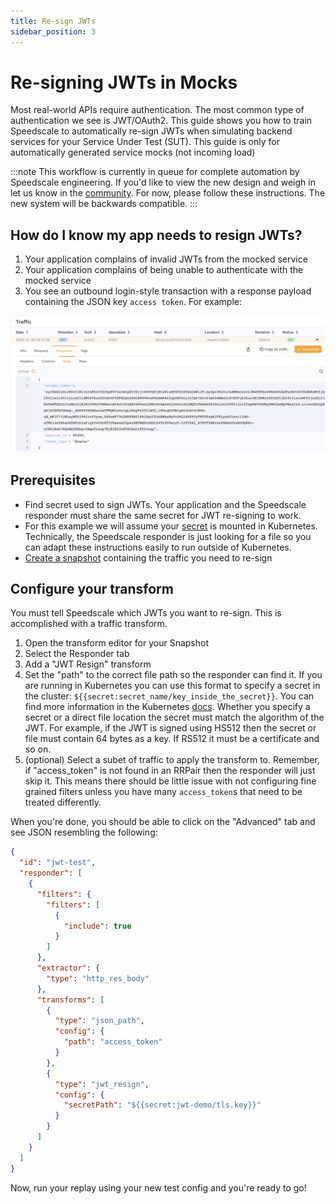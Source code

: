 ```yaml
---
title: Re-sign JWTs
sidebar_position: 3
---
```


# Re-signing JWTs in Mocks

Most real-world APIs require authentication. The most common type of authentication we see is JWT/OAuth2. This guide shows you how to train Speedscale to automatically re-sign JWTs when simulating backend services for your Service Under Test (SUT). This guide is only for automatically generated service mocks (not incoming load)

:::note
This workflow is currently in queue for complete automation by Speedscale engineering. If you'd like to view the new design and weigh in let us know in the [community](https://slack.speedscale.com). For now, please follow these instructions. The new system will be backwards compatible.
:::

## How do I know my app needs to resign JWTs?

1. Your application complains of invalid JWTs from the mocked service
2. Your application complains of being unable to authenticate with the mocked service
3. You see an outbound login-style transaction with a response payload containing the JSON key `access token`. For example:

![JWT example](./jwt/JWT_example.png)

## Prerequisites

* Find secret used to sign JWTs. Your application and the Speedscale responder must share the same secret for JWT re-signing to work.
* For this example we will assume your [secret](https://kubernetes.io/docs/concepts/configuration/secret/) is mounted in Kubernetes. Technically, the Speedscale responder is just looking for a file so you can adapt these instructions easily to run outside of Kubernetes.
* [Create a snapshot](/guides/creating-a-snapshot.md) containing the traffic you need to re-sign

## Configure your transform

You must tell Speedscale which JWTs you want to re-sign. This is accomplished with a traffic transform.
1. Open the transform editor for your Snapshot
2. Select the Responder tab
3. Add a "JWT Resign" transform
4. Set the "path" to the correct file path so the responder can find it. If you are running in Kubernetes you can use this format to specify a secret in the cluster: `${{secret:secret_name/key_inside_the_secret}}`. You can find more information in the Kubernetes [docs](https://kubernetes.io/docs/concepts/configuration/secret/). Whether you specify a secret or a direct file location the secret must match the algorithm of the JWT. For example, if the JWT is signed using HS512 then the secret or file must contain 64 bytes as a key. If RS512 it must be a certificate and so on.
5. (optional) Select a subet of traffic to apply the transform to. Remember, if "access_token" is not found in an RRPair then the responder will just skip it. This means there should be little issue with not configuring fine grained filters unless you have many `access_token`s that need to be treated differently.

When you're done, you should be able to click on the "Advanced" tab and see JSON resembling the following:
```JSON
{
  "id": "jwt-test",
  "responder": [
    {
      "filters": {
        "filters": [
          {
            "include": true
          }
        ]
      },
      "extractor": {
        "type": "http_res_body"
      },
      "transforms": [
        {
          "type": "json_path",
          "config": {
            "path": "access_token"
          }
        },
        {
          "type": "jwt_resign",
          "config": {
            "secretPath": "${{secret:jwt-demo/tls.key}}"
          }
        }
      ]
    }
  ]
}
```

Now, run your replay using your new test config and you're ready to go!

